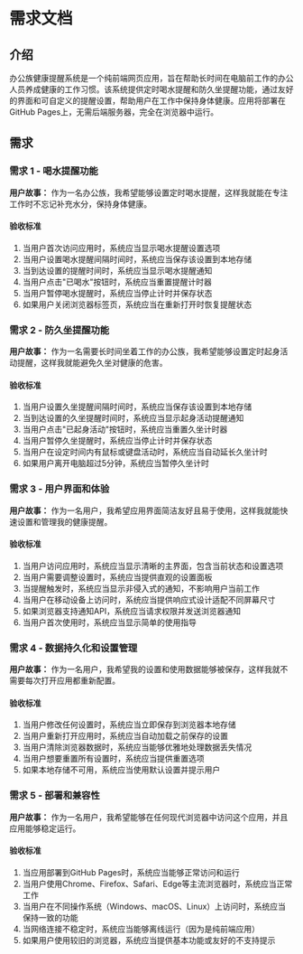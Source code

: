 # 需求文档

## 介绍

办公族健康提醒系统是一个纯前端网页应用，旨在帮助长时间在电脑前工作的办公人员养成健康的工作习惯。该系统提供定时喝水提醒和防久坐提醒功能，通过友好的界面和可自定义的提醒设置，帮助用户在工作中保持身体健康。应用将部署在GitHub Pages上，无需后端服务器，完全在浏览器中运行。

## 需求

### 需求 1 - 喝水提醒功能

**用户故事：** 作为一名办公族，我希望能够设置定时喝水提醒，这样我就能在专注工作时不忘记补充水分，保持身体健康。

#### 验收标准

1. 当用户首次访问应用时，系统应当显示喝水提醒设置选项
2. 当用户设置喝水提醒间隔时间时，系统应当保存该设置到本地存储
3. 当到达设置的提醒时间时，系统应当显示喝水提醒通知
4. 当用户点击"已喝水"按钮时，系统应当重置提醒计时器
5. 当用户暂停喝水提醒时，系统应当停止计时并保存状态
6. 如果用户关闭浏览器标签页，系统应当在重新打开时恢复提醒状态

### 需求 2 - 防久坐提醒功能

**用户故事：** 作为一名需要长时间坐着工作的办公族，我希望能够设置定时起身活动提醒，这样我就能避免久坐对健康的危害。

#### 验收标准

1. 当用户设置久坐提醒间隔时间时，系统应当保存该设置到本地存储
2. 当到达设置的久坐提醒时间时，系统应当显示起身活动提醒通知
3. 当用户点击"已起身活动"按钮时，系统应当重置久坐计时器
4. 当用户暂停久坐提醒时，系统应当停止计时并保存状态
5. 当用户在设定时间内有鼠标或键盘活动时，系统应当自动延长久坐计时
6. 如果用户离开电脑超过5分钟，系统应当暂停久坐计时

### 需求 3 - 用户界面和体验

**用户故事：** 作为一名用户，我希望应用界面简洁友好且易于使用，这样我就能快速设置和管理我的健康提醒。

#### 验收标准

1. 当用户访问应用时，系统应当显示清晰的主界面，包含当前状态和设置选项
2. 当用户需要调整设置时，系统应当提供直观的设置面板
3. 当提醒触发时，系统应当显示非侵入式的通知，不影响用户当前工作
4. 当用户在移动设备上访问时，系统应当提供响应式设计适配不同屏幕尺寸
5. 如果浏览器支持通知API，系统应当请求权限并发送浏览器通知
6. 当用户首次使用时，系统应当显示简单的使用指导

### 需求 4 - 数据持久化和设置管理

**用户故事：** 作为一名用户，我希望我的设置和使用数据能够被保存，这样我就不需要每次打开应用都重新配置。

#### 验收标准

1. 当用户修改任何设置时，系统应当立即保存到浏览器本地存储
2. 当用户重新打开应用时，系统应当自动加载之前保存的设置
3. 当用户清除浏览器数据时，系统应当能够优雅地处理数据丢失情况
4. 当用户想要重置所有设置时，系统应当提供重置选项
5. 如果本地存储不可用，系统应当使用默认设置并提示用户

### 需求 5 - 部署和兼容性

**用户故事：** 作为一名用户，我希望能够在任何现代浏览器中访问这个应用，并且应用能够稳定运行。

#### 验收标准

1. 当应用部署到GitHub Pages时，系统应当能够正常访问和运行
2. 当用户使用Chrome、Firefox、Safari、Edge等主流浏览器时，系统应当正常工作
3. 当用户在不同操作系统（Windows、macOS、Linux）上访问时，系统应当保持一致的功能
4. 当网络连接不稳定时，系统应当能够离线运行（因为是纯前端应用）
5. 如果用户使用较旧的浏览器，系统应当提供基本功能或友好的不支持提示